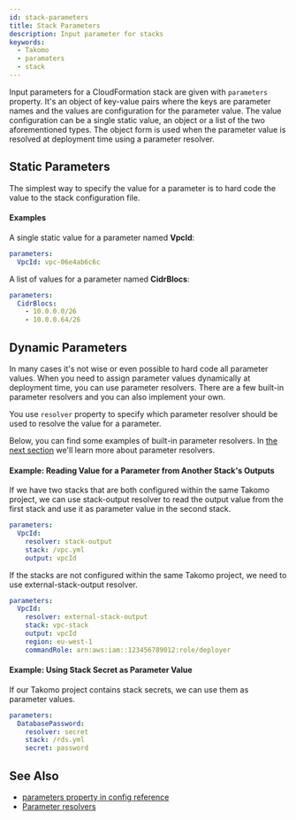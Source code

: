 ```yaml
---
id: stack-parameters
title: Stack Parameters
description: Input parameter for stacks
keywords:
  - Takomo
  - paramaters
  - stack
---
```


Input parameters for a CloudFormation stack are given with `parameters` property. It's an object of key-value pairs where the keys are parameter names and the values are configuration for the parameter value. The value configuration can be a single static value, an object or a list of the two aforementioned types. The object form is used when the parameter value is resolved at deployment time using a parameter resolver.

## Static Parameters

The simplest way to specify the value for a parameter is to hard code the value to the stack configuration file.

#### Examples

A single static value for a parameter named **VpcId**:

```yaml
parameters:
  VpcId: vpc-06e4ab6c6c
```

A list of values for a parameter named **CidrBlocs**:

```yaml
parameters:
  CidrBlocs:
    - 10.0.0.0/26
    - 10.0.0.64/26
```

## Dynamic Parameters

In many cases it's not wise or even possible to hard code all parameter values. When you need to assign parameter values dynamically at deployment time, you can use parameter resolvers. There are a few built-in parameter resolvers and you can also implement your own.

You use `resolver` property to specify which parameter resolver should be used to resolve the value for a parameter.

Below, you can find some examples of built-in parameter resolvers. In [the next section](/docs/stacks/parameter-resolvers) we'll learn more about parameter resolvers. 

#### Example: Reading Value for a Parameter from Another Stack's Outputs

If we have two stacks that are both configured within the same Takomo project, we can use stack-output resolver to read the output value from the first stack and use it as parameter value in the second stack.

```yaml
parameters:
  VpcId:
    resolver: stack-output
    stack: /vpc.yml
    output: vpcId
```

If the stacks are not configured within the same Takomo project, we need to use external-stack-output resolver.

```yaml
parameters:
  VpcId:
    resolver: external-stack-output
    stack: vpc-stack
    output: vpcId
    region: eu-west-1
    commandRole: arn:aws:iam::123456789012:role/deployer
```

#### Example: Using Stack Secret as Parameter Value

If our Takomo project contains stack secrets, we can use them as parameter values.

```yaml
parameters:
  DatabasePassword:
    resolver: secret
    stack: /rds.yml
    secret: password
```

## See Also

- [parameters property in config reference](/docs/config-reference/stacks#parameters)
- [Parameter resolvers](/docs/stacks/parameter-resolvers)